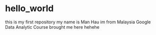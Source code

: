 # hello_world
this is my first repository
my name is Man Hau 
im from Malaysia
Google Data Analytic Course brought me here 
hehehe
